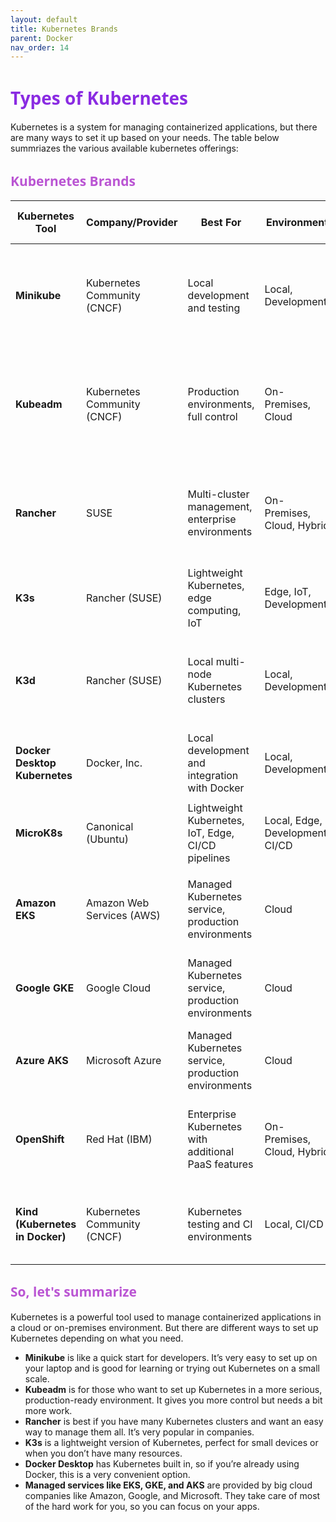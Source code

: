 ```yaml
---
layout: default
title: Kubernetes Brands
parent: Docker
nav_order: 14
---
```


# <span style="color: blueviolet;Font-family: Segoe UI, sans-serif;">Types of Kubernetes</span>

Kubernetes is a system for managing containerized applications, but there are many ways to set it up based on your needs. The table below summriazes the various available kubernetes offerings:

## <span style="color: MediumOrchid;Font-family: Segoe UI, sans-serif;">Kubernetes Brands<span>

| **Kubernetes Tool** | **Company/Provider** | **Best For** | **Environment** | **Single Machine Setup** | **Multi-Machine Setup** | **Installation Glimpse** |
|----------------------|----------------------|--------------|-----------------|--------------------------|-------------------------|--------------------------|
| **Minikube** | Kubernetes Community (CNCF) | Local development and testing | Local, Development | Yes | No | Install via package manager (brew on macOS, choco on Windows) and run `minikube start`. |
| **Kubeadm** | Kubernetes Community (CNCF) | Production environments, full control | On-Premises, Cloud | Yes (single node) | Yes | Install Docker, kubeadm, kubelet, and kubectl, then initialize with `kubeadm init` and join nodes with `kubeadm join`. |
| **Rancher** | SUSE | Multi-cluster management, enterprise environments | On-Premises, Cloud, Hybrid | Yes (for management) | Yes | Install Rancher on Docker (`docker run` command) or via Helm chart on an existing Kubernetes cluster. |
| **K3s** | Rancher (SUSE) | Lightweight Kubernetes, edge computing, IoT | Edge, IoT, Development | Yes | Yes | Install via a single command: `curl -sfL https://get.k3s.io | sh -` on each node. |
| **K3d** | Rancher (SUSE) | Local multi-node Kubernetes clusters | Local, Development | Yes | No | Install K3d via package manager and create a cluster using `k3d cluster create mycluster --agents 2`. |
| **Docker Desktop Kubernetes** | Docker, Inc. | Local development and integration with Docker | Local, Development | Yes | No | Enable Kubernetes in Docker Desktop settings and wait for it to start. |
| **MicroK8s** | Canonical (Ubuntu) | Lightweight Kubernetes, IoT, Edge, CI/CD pipelines | Local, Edge, Development, CI/CD | Yes | Yes | Install with `snap install microk8s --classic`, then use `microk8s start`. |
| **Amazon EKS** | Amazon Web Services (AWS) | Managed Kubernetes service, production environments | Cloud | No | Yes | Set up via AWS Management Console or CLI, configure using eksctl or AWS CloudFormation. |
| **Google GKE** | Google Cloud | Managed Kubernetes service, production environments | Cloud | No | Yes | Set up via Google Cloud Console or CLI, configure with gcloud commands. |
| **Azure AKS** | Microsoft Azure | Managed Kubernetes service, production environments | Cloud | No | Yes | Set up via Azure Portal or CLI, configure using Azure CLI commands. |
| **OpenShift** | Red Hat (IBM) | Enterprise Kubernetes with additional PaaS features | On-Premises, Cloud, Hybrid | Yes (for single node) | Yes | Install via the OpenShift installer or on an existing Kubernetes cluster with `oc` CLI tools. |
| **Kind (Kubernetes in Docker)** | Kubernetes Community (CNCF) | Kubernetes testing and CI environments | Local, CI/CD | Yes | No | Install via package manager and create clusters using `kind create cluster`. |

## <span style="color: MediumOrchid;Font-family: Segoe UI, sans-serif;">So, let's summarize</span>

Kubernetes is a powerful tool used to manage containerized applications in a cloud or on-premises environment. But there are different ways to set up Kubernetes depending on what you need. 

- **Minikube** is like a quick start for developers. It’s very easy to set up on your laptop and is good for learning or trying out Kubernetes on a small scale.
- **Kubeadm** is for those who want to set up Kubernetes in a more serious, production-ready environment. It gives you more control but needs a bit more work.
- **Rancher** is best if you have many Kubernetes clusters and want an easy way to manage them all. It’s very popular in companies.
- **K3s** is a lightweight version of Kubernetes, perfect for small devices or when you don’t have many resources. 
- **Docker Desktop** has Kubernetes built in, so if you’re already using Docker, this is a very convenient option.
- **Managed services like EKS, GKE, and AKS** are provided by big cloud companies like Amazon, Google, and Microsoft. They take care of most of the hard work for you, so you can focus on your apps.